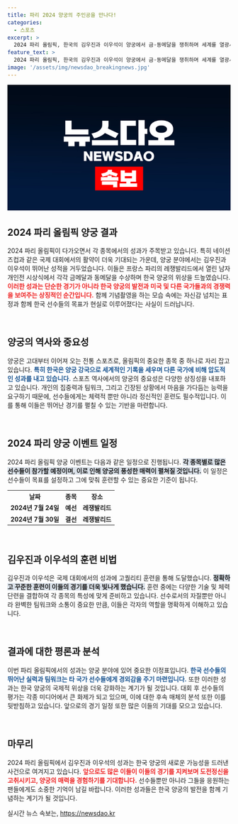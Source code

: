 ```yaml
---
title: 파리 2024 양궁의 주인공을 만나다!
categories:
  - 스포츠
excerpt: >
  2024 파리 올림픽, 한국의 김우진과 이우석이 양궁에서 금·동메달을 쟁취하며 세계를 열광시켰다! 두 선수의 감동적인 순간을 함께 만나보세요!
feature_text: >
  2024 파리 올림픽, 한국의 김우진과 이우석이 양궁에서 금·동메달을 쟁취하며 세계를 열광시켰다! 두 선수의 감동적인 순간을 함께 만나보세요!
image: '/assets/img/newsdao_breakingnews.jpg'
---
```


<p><img src="/assets/img/newsdao_breakingnews.jpg" alt="ranknews 속보" /></p>

<h2 data-ke-size="size26">2024 파리 올림픽 양궁 결과</h2>

<p data-ke-size="size16">2024 파리 올림픽이 다가오면서 각 종목에서의 성과가 주목받고 있습니다. 특히 네이션즈컵과 같은 국제 대회에서의 활약이 더욱 기대되는 가운데, 양궁 분야에서는 김우진과 이우석이 뛰어난 성적을 거두었습니다. 이들은 프랑스 파리의 레쟁발리드에서 열린 남자 개인전 시상식에서 각각 금메달과 동메달을 수상하며 한국 양궁의 위상을 드높였습니다. <b><span style="color: #ee2323;">이러한 성과는 단순한 경기가 아니라 한국 양궁의 발전과 미국 및 다른 국가들과의 경쟁력을 보여주는 상징적인 순간입니다.</span></b> 함께 기념촬영을 하는 모습 속에는 자신감 넘치는 표정과 함께 한국 선수들의 목표가 현실로 이루어졌다는 사실이 드러납니다.</p>

<p data-ke-size="size16">&nbsp;</p>

<h2 data-ke-size="size26">양궁의 역사와 중요성</h2>

<p data-ke-size="size16">양궁은 고대부터 이어져 오는 전통 스포츠로, 올림픽의 중요한 종목 중 하나로 자리 잡고 있습니다. <b><span style="color: #1a5490;">특히 한국은 양궁 강국으로 세계적인 기록을 세우며 다른 국가에 비해 압도적인 성과를 내고 있습니다.</span></b> 스포츠 역사에서의 양궁의 중요성은 다양한 상징성을 내포하고 있습니다. 개인의 집중력과 팀워크, 그리고 긴장된 상황에서 마음을 가다듬는 능력을 요구하기 때문에, 선수들에게는 체력적 뿐만 아니라 정신적인 훈련도 필수적입니다. 이를 통해 이들은 뛰어난 경기를 펼칠 수 있는 기반을 마련합니다.</p>

<p data-ke-size="size16">&nbsp;</p>

<h2 data-ke-size="size26">2024 파리 양궁 이벤트 일정</h2>

<p data-ke-size="size16">2024 파리 올림픽 양궁 이벤트는 다음과 같은 일정으로 진행됩니다. <b><span style="background-color: #21538527;">각 종목별로 많은 선수들이 참가할 예정이며, 이로 인해 양궁의 풍성한 매력이 펼쳐질 것입니다.</span></b> 이 일정은 선수들이 목표를 설정하고 그에 맞춰 훈련할 수 있는 중요한 기준이 됩니다.</p>

<table>
    <tr>
        <th>날짜</th>
        <th>종목</th>
        <th>장소</th>
    </tr>
    <tr>
        <td style="text-align: center; height: 17px;"><b>2024년 7월 24일</b></td>
        <td style="text-align: center; height: 17px;"><b>예선</b></td>
        <td style="text-align: center; height: 17px;"><b>레쟁발리드</b></td>
    </tr>
    <tr>
        <td style="text-align: center; height: 17px;"><b>2024년 7월 30일</b></td>
        <td style="text-align: center; height: 17px;"><b>결선</b></td>
        <td style="text-align: center; height: 17px;"><b>레쟁발리드</b></td>
    </tr>
</table>

<p data-ke-size="size16">&nbsp;</p>

<h2 data-ke-size="size26">김우진과 이우석의 훈련 비법</h2>

<p data-ke-size="size16">김우진과 이우석은 국제 대회에서의 성과에 고퀄리티 훈련을 통해 도달했습니다. <b><span style="background-color: #21538527;">정확하고 꾸준한 훈련이 이들의 경기를 더욱 빛나게 했습니다.</span></b> 훈련 중에는 다양한 기술 및 체력 단련을 결합하여 각 종목의 특성에 맞게 준비하고 있습니다. 선수로서의 자질뿐만 아니라 완벽한 팀워크와 소통이 중요한 만큼, 이들은 각자의 역할을 명확하게 이해하고 있습니다.</p>

<p data-ke-size="size16">&nbsp;</p>

<h2 data-ke-size="size26">결과에 대한 평론과 분석</h2>

<p data-ke-size="size16">이번 파리 올림픽에서의 성과는 양궁 분야에 있어 중요한 이정표입니다. <b><span style="color: #1a5490;">한국 선수들의 뛰어난 실력과 팀워크는 타 국가 선수들에게 경외감을 주기 마련입니다.</span></b> 또한 이러한 성과는 한국 양궁의 국제적 위상을 더욱 강화하는 계기가 될 것입니다. 대회 후 선수들의 평가는 각종 미디어에서 큰 화제가 되고 있으며, 이에 대한 후속 매체의 분석 또한 이를 뒷받침하고 있습니다. 앞으로의 경기 일정 또한 많은 이들의 기대를 모으고 있습니다.</p>

<p data-ke-size="size16">&nbsp;</p>

<h2 data-ke-size="size26">마무리</h2>

<p data-ke-size="size16">2024 파리 올림픽에서 김우진과 이우석의 성과는 한국 양궁의 새로운 가능성을 드러낸 사건으로 여겨지고 있습니다. <b><span style="color: #ee2323;">앞으로도 많은 이들이 이들의 경기를 지켜보며 도전정신을 고취시키고, 양궁의 매력을 경험하기를 기대합니다.</span></b> 선수들뿐만 아니라 그들을 응원하는 팬들에게도 소중한 기억이 남길 바랍니다. 이러한 성과들은 한국 양궁의 발전을 함께 기념하는 계기가 될 것입니다.</p>
실시간 뉴스 속보는, <a href="https://newsdao.kr" rel="dofollow">https://newsdao.kr</a>



